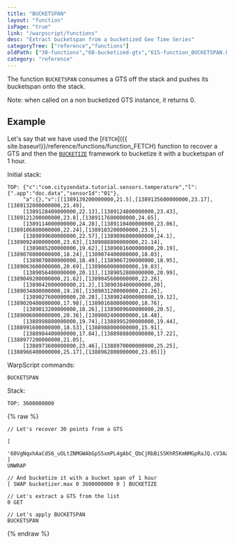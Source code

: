 ```yaml
---
title: "BUCKETSPAN"
layout: "function"
isPage: "true"
link: "/warpscript/functions"
desc: "Extract bucketspan from a bucketized Geo Time Series"
categoryTree: ["reference","functions"]
oldPath: ["30-functions","60-bucketized-gts","615-function_BUCKETSPAN.html.md"]
category: "reference"
---
```



The function `BUCKETSPAN` consumes a GTS off the stack and pushes its bucketspan onto the stack.

Note: when called on a non bucketized GTS instance, it returns 0.


## Example ##

Let's say that we have used the [`FETCH`]({{ site.baseurl}}/reference/functions/function_FETCH) function to recover a GTS and then the
[`BUCKETIZE`](framework.bucketize) framework to bucketize it with a bucketspan of 1 hour.

Initial stack:

    TOP: {"c":"com.cityzendata.tutorial.sensors.temperature","l":{".app":"doc.data","sensorId":"01"},
         "a":{},"v":[[1389139200000000,21.5],[1389135600000000,23.17],[1389132000000000,21.49],
         [1389128400000000,22.13],[1389124800000000,23.43],[1389121200000000,23.8],[1389117600000000,24.65],
         [1389114000000000,24.28],[1389110400000000,23.06],[1389106800000000,22.24],[1389103200000000,23.5],
         [1389099600000000,22.57],[1389096000000000,24.1],[1389092400000000,23.63],[1389088800000000,21.14],
         [1389085200000000,19.62],[1389081600000000,20.19],[1389078000000000,18.24],[1389074400000000,18.03],
         [1389070800000000,18.49],[1389067200000000,18.95],[1389063600000000,20.69],[1389060000000000,19.03],
         [1389056400000000,20.11],[1389052800000000,20.99],[1389049200000000,21.62],[1389045600000000,22.26],
         [1389042000000000,21.2],[1389038400000000,20],[1389034800000000,19.28],[1389031200000000,21.26],
         [1389027600000000,20.28],[1389024000000000,19.12],[1389020400000000,17.98],[1389016800000000,18.76],
         [1389013200000000,18.26],[1389009600000000,20.5],[1389006000000000,20.36],[1389002400000000,18.48],
         [1388998800000000,19.74],[1388995200000000,19.44],[1388991600000000,18.53],[1388988000000000,15.91],
         [1388984400000000,17.84],[1388980800000000,17.22],[1388977200000000,21.05],
         [1388973600000000,23.46],[1388970000000000,25.25],[1388966400000000,25.17],[1388962800000000,23.05]]}

WarpScript commands:

    BUCKETSPAN

Stack:

    TOP: 3600000000  

{% raw %}
<warp10-warpscript-widget backend="{{backend}}"  exec-endpoint="{{execEndpoint}}">

    // Let's recover 30 points from a GTS

    [
      '60VgNqxhAaCdS6_uOLtZNMGWAbGpS5xmPL4gAbC_QbCjRbBiS5KhR5KmNMGpRaJQ.cV3Aa4kR.WZQqBiO54oNFWnOLtnQr88O.7kBGQisxjnVyLaxkgLbUEd_RTgYDIS.Gg..4N.5A.06sg7.........1hWN6aUdSEjkD0Vqg...XAzOwylS22pDFB3Ou3RAhi1lSTt70mIuq.T_8BbJjMFUGqJ7zXuKLt637GYU6kSJBc2mZ4LOVlaKZBtPL1.ILO67BVs95RMgVmmoHOLD5KB2zM6P6m2RfmFjQ.PP62V5mYbYgOMc37ctkfN1K2DFbTFRK1D.pAca4VViRo3qSLcdWp.pcBXVyktZsbVR.B.PIcrpcc0...L_.NG..'
    ]
    UNWRAP

    // And bucketize it with a bucket span of 1 hour
    [ SWAP bucketizer.max 0 3600000000 0 ] BUCKETIZE

    // Let's extract a GTS from the list
    0 GET

    // Let's apply BUCKETSPAN
    BUCKETSPAN

</warp10-warpscript-widget>
{% endraw %}
